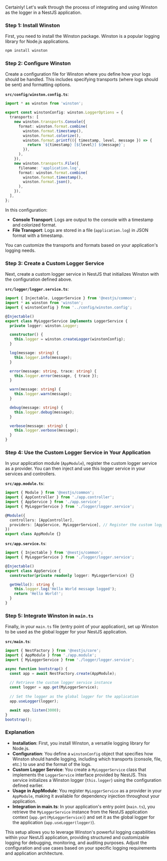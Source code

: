 Certainly! Let's walk through the process of integrating and using Winston as the logger in a NestJS application.

### Step 1: Install Winston

First, you need to install the Winston package. Winston is a popular logging library for Node.js applications.

```bash
npm install winston
```

### Step 2: Configure Winston

Create a configuration file for Winston where you define how your logs should be handled. This includes specifying transports (where logs should be sent) and formatting options.

**`src/config/winston.config.ts`**:
```typescript
import * as winston from 'winston';

export const winstonConfig: winston.LoggerOptions = {
  transports: [
    new winston.transports.Console({
      format: winston.format.combine(
        winston.format.timestamp(),
        winston.format.colorize(),
        winston.format.printf(({ timestamp, level, message }) => {
          return `${timestamp} [${level}] ${message}`;
        }),
      ),
    }),
    new winston.transports.File({
      filename: 'application.log',
      format: winston.format.combine(
        winston.format.timestamp(),
        winston.format.json(),
      ),
    }),
  ],
};
```

In this configuration:
- **Console Transport**: Logs are output to the console with a timestamp and colorized format.
- **File Transport**: Logs are stored in a file (`application.log`) in JSON format with a timestamp.

You can customize the transports and formats based on your application's logging needs.

### Step 3: Create a Custom Logger Service

Next, create a custom logger service in NestJS that initializes Winston with the configuration defined above.

**`src/logger/logger.service.ts`**:
```typescript
import { Injectable, LoggerService } from '@nestjs/common';
import * as winston from 'winston';
import { winstonConfig } from '../config/winston.config';

@Injectable()
export class MyLoggerService implements LoggerService {
  private logger: winston.Logger;

  constructor() {
    this.logger = winston.createLogger(winstonConfig);
  }

  log(message: string) {
    this.logger.info(message);
  }

  error(message: string, trace: string) {
    this.logger.error(message, { trace });
  }

  warn(message: string) {
    this.logger.warn(message);
  }

  debug(message: string) {
    this.logger.debug(message);
  }

  verbose(message: string) {
    this.logger.verbose(message);
  }
}
```

### Step 4: Use the Custom Logger Service in Your Application

In your application module (`AppModule`), register the custom logger service as a provider. You can then inject and use this logger service in your services and controllers.

**`src/app.module.ts`**:
```typescript
import { Module } from '@nestjs/common';
import { AppController } from './app.controller';
import { AppService } from './app.service';
import { MyLoggerService } from './logger/logger.service';

@Module({
  controllers: [AppController],
  providers: [AppService, MyLoggerService], // Register the custom logger service
})
export class AppModule {}
```

**`src/app.service.ts`**:
```typescript
import { Injectable } from '@nestjs/common';
import { MyLoggerService } from './logger/logger.service';

@Injectable()
export class AppService {
  constructor(private readonly logger: MyLoggerService) {}

  getHello(): string {
    this.logger.log('Hello World message logged');
    return 'Hello World!';
  }
}
```

### Step 5: Integrate Winston in `main.ts`

Finally, in your `main.ts` file (entry point of your application), set up Winston to be used as the global logger for your NestJS application.

**`src/main.ts`**:
```typescript
import { NestFactory } from '@nestjs/core';
import { AppModule } from './app.module';
import { MyLoggerService } from './logger/logger.service';

async function bootstrap() {
  const app = await NestFactory.create(AppModule);
  
  // Retrieve the custom logger service instance
  const logger = app.get(MyLoggerService);
  
  // Set the logger as the global logger for the application
  app.useLogger(logger);

  await app.listen(3000);
}
bootstrap();
```

### Explanation

- **Installation**: First, you install Winston, a versatile logging library for Node.js.
- **Configuration**: You define a `winstonConfig` object that specifies how Winston should handle logging, including which transports (console, file, etc.) to use and the format of the logs.
- **Custom Logger Service**: You create a `MyLoggerService` class that implements the `LoggerService` interface provided by NestJS. This service initializes a Winston logger (`this.logger`) using the configuration defined earlier.
- **Usage in AppModule**: You register `MyLoggerService` as a provider in your `AppModule`, making it available for dependency injection throughout your application.
- **Integration in main.ts**: In your application's entry point (`main.ts`), you retrieve the `MyLoggerService` instance from the NestJS application context (`app.get(MyLoggerService)`) and set it as the global logger for the application (`app.useLogger(logger)`).

This setup allows you to leverage Winston's powerful logging capabilities within your NestJS application, providing structured and customizable logging for debugging, monitoring, and auditing purposes. Adjust the configuration and use cases based on your specific logging requirements and application architecture.